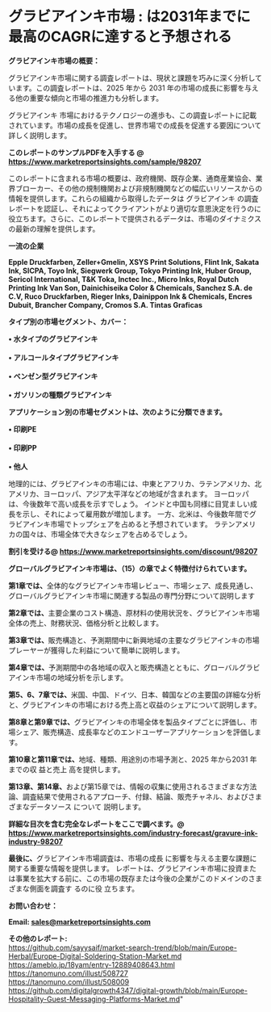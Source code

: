 # グラビアインキ市場 : は2031年までに最高のCAGRに達すると予想される

<strong><b>グラビアインキ市場の概要：</b></strong>

グラビアインキ市場に関する調査レポートは、現状と課題を巧みに深く分析しています。この調査レポートは、2025 年から 2031 年の市場の成長に影響を与える他の重要な傾向と市場の推進力も分析します。

グラビアインキ 市場におけるテクノロジーの進歩も、この調査レポートに記載されています。市場の成長を促進し、世界市場での成長を促進する要因について詳しく説明します。

<strong>このレポートのサンプルPDFを入手する @ <a href=https://www.marketreportsinsights.com/sample/98207>https://www.marketreportsinsights.com/sample/98207</a></strong>

このレポートに含まれる市場の概要は、政府機関、既存企業、通商産業協会、業界ブローカー、その他の規制機関および非規制機関などの幅広いリソースからの情報を提供します。これらの組織から取得したデータは グラビアインキ の調査レポートを認証し、それによってクライアントがより適切な意思決定を行うのに役立ちます。さらに、このレポートで提供されるデータは、市場のダイナミクスの最新の理解を提供します。

<strong>一流の企業</strong>

<strong><b>Epple Druckfarben, Zeller+Gmelin, XSYS Print Solutions, Flint Ink, Sakata Ink, SICPA, Toyo Ink, Siegwerk Group, Tokyo Printing Ink, Huber Group, Sericol International, T&K Toka, Inctec Inc., Micro Inks, Royal Dutch Printing Ink Van Son, Dainichiseika Color & Chemicals, Sanchez S.A. de C.V, Ruco Druckfarben, Rieger Inks, Dainippon Ink & Chemicals, Encres Dubuit, Brancher Company, Cromos S.A. Tintas Graficas</b></strong>

<strong><b>タイプ別の市場セグメント、カバー：</b></strong>

<strong>• 水タイプのグラビアインキ<br><br>• アルコールタイプグラビアインキ<br><br>• ベンゼン型グラビアインキ<br><br>• ガソリンの種類グラビアインキ</strong>

<strong><b>アプリケーション別の市場セグメントは、次のように分類できます。</b></strong>

<strong>• 印刷PE<br><br>• 印刷PP<br><br>• 他人</strong>

 地理的には、グラビアインキの市場には、中東とアフリカ、ラテンアメリカ、北アメリカ、ヨーロッパ、アジア太平洋などの地域が含まれます。 ヨーロッパは、今後数年で高い成長を示すでしょう。 インドと中国も同様に目覚ましい成長を示し、それによって雇用数が増加します。 一方、北米は、今後数年間でグラビアインキ市場でトップシェアを占めると予想されています。 ラテンアメリカの国々は、市場全体で大きなシェアを占めるでしょう。

<strong>割引を受ける@ <a href=https://www.marketreportsinsights.com/discount/98207>https://www.marketreportsinsights.com/discount/98207</a></strong>

<strong><b>グローバルグラビアインキ市場は、（15）の章でよく特徴付けられています。</b></strong>

<strong><b>第</b></strong><strong><b>1章では、</b></strong>全体的なグラビアインキ市場レビュー、市場シェア、成長見通し、グローバルグラビアインキ市場に関連する製品の専門分野について説明します

<strong><b>第2章では、</b></strong>主要企業のコスト構造、原材料の使用状況を、グラビアインキ市場全体の売上、財務状況、価格分析と比較します。

<strong><b>第3章では、</b></strong>販売構造と、予測期間中に新興地域の主要なグラビアインキの市場プレーヤーが獲得した利益について簡単に説明します。

<strong><b>第4章では、</b></strong>予測期間中の各地域の収入と販売構造とともに、グローバルグラビアインキ市場の地域分析を示します。

<strong><b>第5、6、7章では、</b></strong>米国、中国、ドイツ、日本、韓国などの主要国の詳細な分析と、グラビアインキの市場における売上高と収益のシェアについて説明します。

<strong><b>第8章と第9章では、</b></strong>グラビアインキの市場全体を製品タイプごとに評価し、市場シェア、販売構造、成長率などのエンドユーザーアプリケーションを評価します。

<strong><b>第10章と第11章では、</b></strong>地域、種類、用途別の市場予測と、2025 年から2031 年までの収 益と売上 高を提供します。

<strong><b>第13章、第14章、</b></strong>および第15章では、情報の収集に使用されるさまざまな方法論、調査結果で使用されるアプローチ、付録、結論、販売チャネル、およびさまざまなデータソース について 説明します。

<strong>詳細な目次を含む完全なレポートをここで調べます。@ <a href=https://www.marketreportsinsights.com/industry-forecast/gravure-ink-industry-98207>https://www.marketreportsinsights.com/industry-forecast/gravure-ink-industry-98207</a></strong>

<strong><b>最後に、</b></strong>グラビアインキ市場調査は、市場の成長 に影響を</a>与える主要な課題に関する重要な情報を提供します。 レポートは、グラビアインキ市場に投資または事業を拡大する前に、この市場の既存または今後の企業がこのドメインのさまざまな側面を調査す るのに役 立ちます。

<strong><b>お問い合わせ：</b></strong>

<strong>Email: </strong><a href=mailto:sales@marketreportsinsights.com><strong>sales@marketreportsinsights.com</strong></a>

<strong>その他のレポート:</strong>
<br>
<a href=https://github.com/sayysaif/market-search-trend/blob/main/Europe-Herbal/Europe-Digital-Soldering-Station-Market.md>https://github.com/sayysaif/market-search-trend/blob/main/Europe-Herbal/Europe-Digital-Soldering-Station-Market.md</a>
<br>
<a href=https://ameblo.jp/18yam/entry-12889408643.html>https://ameblo.jp/18yam/entry-12889408643.html</a>
<br>
<a href=https://tanomuno.com/illust/508727>https://tanomuno.com/illust/508727</a>
<br>
<a href=https://tanomuno.com/illust/508009>https://tanomuno.com/illust/508009</a>
<br>
<a href=https://github.com/digitalgrowth4347/digital-growth/blob/main/Europe-Hospitality-Guest-Messaging-Platforms-Market.md>https://github.com/digitalgrowth4347/digital-growth/blob/main/Europe-Hospitality-Guest-Messaging-Platforms-Market.md</a>"
